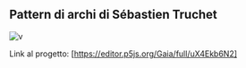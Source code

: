 ## Pattern di archi di Sébastien Truchet

![v](https://user-images.githubusercontent.com/76476654/111707422-4fa06f00-8844-11eb-9664-934d9a21823e.png)

Link al progetto: [https://editor.p5js.org/Gaia/full/uX4Ekb6N2]
